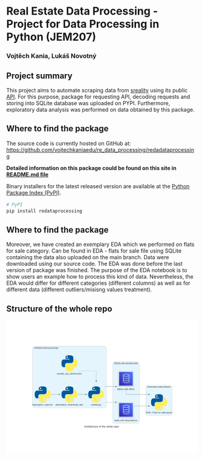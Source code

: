 # Real Estate Data Processing - Project for Data Processing in Python (JEM207)
### Vojtěch Kania, Lukáš Novotný

## Project summary

This project aims to automate scraping data from [sreality](https://www.sreality.cz/) using its public [API](https://www.sreality.cz/api/cs/v2/estates?). For this purpose, package for requesting API, decoding requests and storing into SQLite database was uploaded on PYPI. Furthermore, exploratory data analysis was performed on data obtained by this package.

## Where to find the package
The source code is currently hosted on GitHub at:
https://github.com/vojtechkaniaedu/re_data_processing/redadataprocessing

**Detailed information on this package could be found on this site in [README.md file](https://github.com/vojtechkaniaedu/re_data_processing/tree/main/redataprocessing#readme)**

Binary installers for the latest released version are available at the [Python
Package Index (PyPI)](https://pypi.org/project/redataprocessing).

```sh
# PyPI
pip install redataprocessing
```

## Where to find the package
Moreover, we have created an exemplary EDA which we performed on flats for sale category. Can be found in EDA - flats for sale file using SQLite containing the data also uploaded on the main branch. Data were downloaded using our source code. The EDA was done before the last version of package was finished. The purpose of the EDA notebook is to show users an example how to process this kind of data. Nevertheless, the EDA would differ for different categories (different columns) as well as for different data (different outliers/misisng values treatment).

## Structure of the whole repo
![Structure of the whole repo](architecture_of_the_whole_repo.png)
